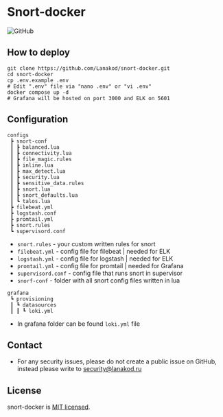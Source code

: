 # Snort-docker

![GitHub](https://img.shields.io/github/license/lanakod/snort-docker)

## How to deploy

```shell
git clone https://github.com/Lanakod/snort-docker.git
cd snort-docker
cp .env.example .env
# Edit ".env" file via "nano .env" or "vi .env"
docker compose up -d
# Grafana will be hosted on port 3000 and ELK on 5601
```

## Configuration

```
configs
 ┣ snort-conf
 ┃ ┣ balanced.lua
 ┃ ┣ connectivity.lua
 ┃ ┣ file_magic.rules
 ┃ ┣ inline.lua
 ┃ ┣ max_detect.lua
 ┃ ┣ security.lua
 ┃ ┣ sensitive_data.rules
 ┃ ┣ snort.lua
 ┃ ┣ snort_defaults.lua
 ┃ ┗ talos.lua
 ┣ filebeat.yml
 ┣ logstash.conf
 ┣ promtail.yml
 ┣ snort.rules
 ┗ supervisord.conf
```

- `snort.rules` - your custom written rules for snort
- `filebeat.yml` - config file for filebeat | needed for ELK
- `logstash.yml` - config file for logstash | needed for ELK
- `promtail.yml` - config file for promtail | needed for Grafana
- `supervisord.conf` - config file that runs snort in supervisor
- `snorf-conf` - folder with all snort config files written in lua

```
grafana
 ┗ provisioning
 ┃ ┗ datasources
 ┃ ┃ ┗ loki.yml
```

- In grafana folder can be found `loki.yml` file

## Contact

- For any security issues, please do not create a public issue on GitHub, instead please write to security@lanakod.ru

## License

snort-docker is [MIT licensed](https://github.com/lanakod/snort-docker/blob/master/LICENSE).
